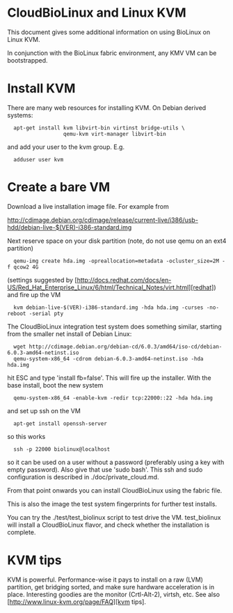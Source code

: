 # CloudBioLinux and Linux KVM

This document gives some additional information on using BioLinux on Linux KVM.

In conjunction with the BioLinux fabric environment, any KMV VM can be
bootstrapped.

# Install KVM

There are many web resources for installing KVM. On Debian derived systems:

      apt-get install kvm libvirt-bin virtinst bridge-utils \
                      qemu-kvm virt-manager libvirt-bin

and add your user to the kvm group. E.g.

      adduser user kvm
  
# Create a bare VM

Download a live installation image file. For example from

  http://cdimage.debian.org/cdimage/release/current-live/i386/usb-hdd/debian-live-$(VER)-i386-standard.img
  
Next reserve space on your disk partition (note, do not use qemu on an ext4 partition)

      qemu-img create hda.img -opreallocation=metadata -ocluster_size=2M -f qcow2 4G

(settings suggested by [http://docs.redhat.com/docs/en-US/Red_Hat_Enterprise_Linux/6/html/Technical_Notes/virt.html][redhat]) and fire up the VM

      kvm debian-live-$(VER)-i386-standard.img -hda hda.img -curses -no-reboot -serial pty

The CloudBioLinux integration test system does something similar, starting from
the smaller net install of Debian Linux:

      wget http://cdimage.debian.org/debian-cd/6.0.3/amd64/iso-cd/debian-6.0.3-amd64-netinst.iso
      qemu-system-x86_64 -cdrom debian-6.0.3-amd64-netinst.iso -hda hda.img

hit ESC and type 'install fb=false'. This will fire up the installer. With the
base install, boot the new system 

      qemu-system-x86_64 -enable-kvm -redir tcp:22000::22 -hda hda.img

and set up ssh on the VM

      apt-get install openssh-server

so this works

      ssh -p 22000 biolinux@localhost

so it can be used on a user without a password (preferably using a key with
empty password). Also give that use 'sudo bash'. This ssh and sudo
configuration is described in ./doc/private_cloud.md.

From that point onwards you can install CloudBioLinux using the fabric file.

This is also the image the test system fingerprints for further test installs.

You can try the ./test/test_biolinux script to test drive the VM. test_biolinux
will install a CloudBioLinux flavor, and check whether the installation is
complete.


# KVM tips

KVM is powerful. Performance-wise it pays to install on a raw (LVM) partition,
get bridging sorted, and make sure hardware acceleration is in place.
Interesting goodies are the monitor (Crtl-Alt-2), virtsh, etc. See also
[http://www.linux-kvm.org/page/FAQ][kvm tips].
